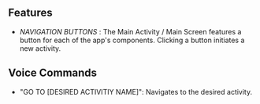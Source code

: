 ## Features

- *NAVIGATION BUTTONS* : The Main Activity / Main Screen features a button for each of the app's components. Clicking a button initiates a new activity. 

## Voice Commands
- "GO TO [DESIRED ACTIVITIY NAME]": Navigates to the desired activity.
